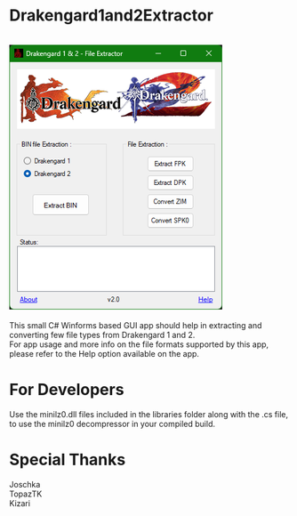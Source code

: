 # Drakengard1and2Extractor
<br>![Image Text](repo_img.png)
<br><br>
This small C# Winforms based GUI app should help in extracting and converting few file types from Drakengard 1 and 2.    
For app usage and more info on the file formats supported by this app, please refer to the Help option available on the app.

# For Developers
Use the minilz0.dll files included in the libraries folder along with the .cs file, to use the minilz0 decompressor in your compiled build.

# Special Thanks
Joschka
<br>TopazTK
<br>Kizari

